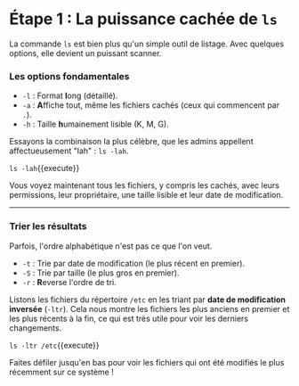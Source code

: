 # Étape 1 : La puissance cachée de `ls`

La commande `ls` est bien plus qu'un simple outil de listage. Avec quelques options, elle devient un puissant scanner.

### Les options fondamentales

-   `-l` : Format **l**ong (détaillé).
-   `-a` : **A**ffiche tout, même les fichiers cachés (ceux qui commencent par `.`).
-   `-h` : Taille **h**umainement lisible (K, M, G).

Essayons la combinaison la plus célèbre, que les admins appellent affectueusement "lah" : `ls -lah`.

`ls -lah`{{execute}}

Vous voyez maintenant tous les fichiers, y compris les cachés, avec leurs permissions, leur propriétaire, une taille lisible et leur date de modification.

---

### Trier les résultats

Parfois, l'ordre alphabétique n'est pas ce que l'on veut.
-   `-t` : Trie par date de modification (le plus récent en premier).
-   `-S` : Trie par taille (le plus gros en premier).
-   `-r` : **R**everse l'ordre de tri.

Listons les fichiers du répertoire `/etc` en les triant par **date de modification inversée** (`-ltr`). Cela nous montre les fichiers les plus anciens en premier et les plus récents à la fin, ce qui est très utile pour voir les derniers changements.

`ls -ltr /etc`{{execute}}

Faites défiler jusqu'en bas pour voir les fichiers qui ont été modifiés le plus récemment sur ce système !